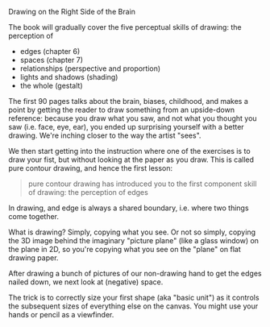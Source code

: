 Drawing on the Right Side of the Brain

The book will gradually cover the five perceptual skills of drawing: the perception of

- edges (chapter 6)
- spaces (chapter 7)
- relationships (perspective and proportion)
- lights and shadows (shading)
- the whole (gestalt)

The first 90 pages talks about the brain, biases, childhood, and makes a point by getting the reader to draw something from an upside-down reference: because you draw what you saw, and not what you thought you saw (i.e. face, eye, ear), you ended up surprising yourself with a better drawing. We're inching closer to the way the artist "sees".

We then start getting into the instruction where one of the exercises is to draw your fist, but without looking at the paper as you draw. This is called pure contour drawing, and hence the first lesson:

> pure contour drawing has introduced you to the first component skill of drawing: <span class="highlight">the perception of edges</span>

In drawing, and edge is always a shared boundary, i.e. where two things come together.

What is drawing? Simply, copying what you see. Or not so simply, copying the 3D image behind the imaginary "picture plane" (like a glass window) on the plane in 2D, so you're copying what you see on the "plane" on flat drawing paper.

After drawing a bunch of pictures of our non-drawing hand to get the edges nailed down, we next look at (negative) space.

The trick is to correctly size your first shape (aka "basic unit") as it controls the subsequent sizes of everything else on the canvas. You might use your hands or pencil as a viewfinder.